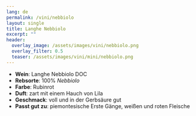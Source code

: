 ```yaml
---
lang: de 
permalink: /vini/nebbiolo
layout: single
title: Langhe Nebbiolo
excerpt: ""
header:
  overlay_image: /assets/images/vini/nebbiolo.png
  overlay_filter: 0.5
  teaser: /assets/images/vini/mini/nebbiolo.png
---
```

- **Wein**: Langhe Nebbiolo DOC
- **Rebsorte**: 100% _Nebbiolo_
- **Farbe**: Rubinrot
- **Duft**: zart mit einem Hauch von Lila
- **Geschmack**: voll und in der Gerbsäure gut
- **Passt gut zu**: piemontesische Erste Gänge, weißen und roten Fleische
